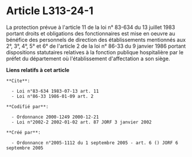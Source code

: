 # Article L313-24-1

La protection prévue à l'article 11 de la loi n° 83-634 du 13 juillet 1983 portant droits et obligations des fonctionnaires
est mise en oeuvre au bénéfice des personnels de direction des établissements mentionnés aux 2°, 3°, 4°, 5° et 6° de
l'article 2 de la loi n° 86-33 du 9 janvier 1986 portant dispositions statutaires relatives à la fonction publique
hospitalière par le préfet du département où l'établissement d'affectation a son siège.

**Liens relatifs à cet article**

	**Cite**:

	  - Loi n°83-634 1983-07-13 art. 11
	  - Loi n°86-33 1986-01-09 art. 2

	**Codifié par**:

	  - Ordonnance 2000-1249 2000-12-21
	  - Loi n°2002-2 2002-01-02 art. 87 JORF 3 janvier 2002

	**Créé par**:

	  - Ordonnance n°2005-1112 du 1 septembre 2005 - art. 6 () JORF 6 septembre 2005
